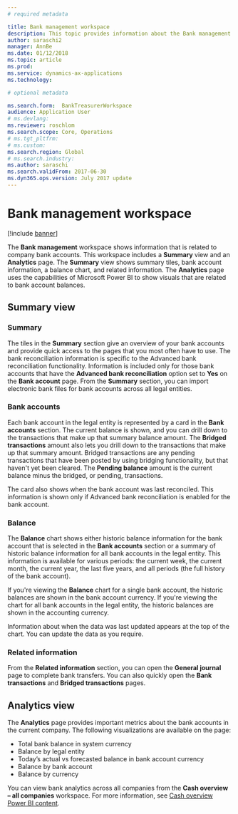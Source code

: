```yaml
---
# required metadata

title: Bank management workspace
description: This topic provides information about the Bank management workspace. This workspace shows information that is related to company bank accounts, and includes a Summary view and an Analytics page. The Summary view shows summary tiles, bank account information, a balance chart, and related information. The Analytics page uses the capabilities of Microsoft Power BI to show visuals that are related to bank account balances.
author: saraschi2
manager: AnnBe
ms.date: 01/12/2018
ms.topic: article
ms.prod: 
ms.service: dynamics-ax-applications
ms.technology: 

# optional metadata

ms.search.form:  BankTreasurerWorkspace
audience: Application User
# ms.devlang: 
ms.reviewer: roschlom
ms.search.scope: Core, Operations
# ms.tgt_pltfrm: 
# ms.custom: 
ms.search.region: Global 
# ms.search.industry: 
ms.author: saraschi
ms.search.validFrom: 2017-06-30
ms.dyn365.ops.version: July 2017 update
---
```

# Bank management workspace

[!include [banner](../includes/banner.md)]

The **Bank management** workspace shows information that is related to company bank accounts. This workspace includes a **Summary** view and an **Analytics** page. The **Summary** view shows summary tiles, bank account information, a balance chart, and related information. The **Analytics** page uses the capabilities of Microsoft Power BI to show visuals that are related to bank account balances.

## Summary view

### Summary

The tiles in the **Summary** section give an overview of your bank accounts and provide quick access to the pages that you most often have to use. The bank reconciliation information is specific to the Advanced bank reconciliation functionality. Information is included only for those bank accounts that have the **Advanced bank reconciliation** option set to **Yes** on the **Bank account** page. From the **Summary** section, you can import electronic bank files for bank accounts across all legal entities.

### Bank accounts

Each bank account in the legal entity is represented by a card in the **Bank accounts** section. The current balance is shown, and you can drill down to the transactions that make up that summary balance amount. The **Bridged transactions** amount also lets you drill down to the transactions that make up that summary amount. Bridged transactions are any pending transactions that have been posted by using bridging functionality, but that haven't yet been cleared. The **Pending balance** amount is the current balance minus the bridged, or pending, transactions.

The card also shows when the bank account was last reconciled. This information is shown only if Advanced bank reconciliation is enabled for the bank account.

### Balance

The **Balance** chart shows either historic balance information for the bank account that is selected in the **Bank accounts** section or a summary of historic balance information for all bank accounts in the legal entity. This information is available for various periods: the current week, the current month, the current year, the last five years, and all periods (the full history of the bank account). 

If you're viewing the **Balance** chart for a single bank account, the historic balances are shown in the bank account currency. If you're viewing the chart for all bank accounts in the legal entity, the historic balances are shown in the accounting currency.

Information about when the data was last updated appears at the top of the chart. You can update the data as you require.

### Related information

From the **Related information** section, you can open the **General journal** page to complete bank transfers. You can also quickly open the **Bank transactions** and **Bridged transactions** pages.

## Analytics view

The **Analytics** page provides important metrics about the bank accounts in the current company. The following visualizations are available on the page:

-   Total bank balance in system currency
-   Balance by legal entity
-   Today’s actual vs forecasted balance in bank account currency
-   Balance by bank account
-   Balance by currency

You can view bank analytics across all companies from the **Cash overview – all companies** workspace. For more information, see [Cash overview Power BI content](Cash-Overview-Power-BI-content.md).
